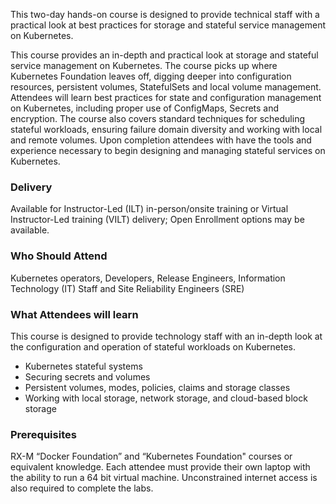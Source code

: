 <!-- Kubernetes Stateful Workloads -->

This two-day hands-on course is designed to provide technical staff with a practical look at best practices for storage and stateful service management on Kubernetes.

This course provides an in-depth and practical look at storage and stateful service management on Kubernetes. The course picks up where Kubernetes Foundation leaves off, digging deeper into configuration resources, persistent volumes, StatefulSets and local volume management. Attendees will learn best practices for state and configuration management on Kubernetes, including proper use of ConfigMaps, Secrets and encryption. The course also covers standard techniques for scheduling stateful workloads, ensuring failure domain diversity and working with local and remote volumes. Upon completion attendees with have the tools and experience necessary to begin designing and managing stateful services on Kubernetes.


### Delivery

Available for Instructor-Led (ILT) in-person/onsite training or Virtual Instructor-Led training (VILT) delivery; Open Enrollment options may be available.


### Who Should Attend

Kubernetes operators, Developers, Release Engineers, Information Technology (IT) Staff and Site Reliability Engineers (SRE)


### What Attendees will learn

This course is designed to provide technology staff with an in-depth look at the configuration and operation of stateful
workloads on Kubernetes.

- Kubernetes stateful systems
- Securing secrets and volumes
- Persistent volumes, modes, policies, claims and storage classes
- Working with local storage, network storage, and cloud-based block storage


### Prerequisites

RX-M “Docker Foundation” and “Kubernetes Foundation" courses or equivalent knowledge. Each attendee must provide their
own laptop with the ability to run a 64 bit virtual machine. Unconstrained internet access is also required to complete
the labs.



